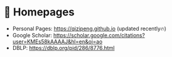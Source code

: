 # 📎 Homepages
- Personal Pages: https://qizipeng.github.io (updated recently🔥)
- Google Scholar: https://scholar.google.com/citations?user=KMEs58kAAAAJ&hl=en&oi=ao
- DBLP: https://dblp.org/pid/286/8776.html
